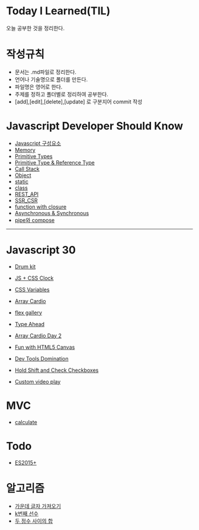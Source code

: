 # Today I Learned(TIL)

오늘 공부한 것을 정리한다.

# 작성규칙

- 문서는 .md파일로 정리한다.
- 언어나 기술명으로 폴더를 만든다.
- 파일명은 영어로 한다.
- 주제를 정하고 폴더별로 정리하여 공부한다.
- [add],[edit],[delete],[update] 로 구분지어 commit 작성

# Javascript Developer Should Know

- [Javascript 구성요소](https://github.com/kimchunyong/TIL/blob/master/Javascript%20Developer%20Should%20Know/javascript%20%EA%B5%AC%EC%84%B1%EC%9A%94%EC%86%8C/javascript%EA%B5%AC%EC%84%B1%EC%9A%94%EC%86%8C.md)
- [Memory](https://github.com/kimchunyong/TIL/blob/master/Javascript%20Developer%20Should%20Know/Memory/Memory.md)
- [Primitive Types](https://github.com/kimchunyong/TIL/blob/master/Javascript%20Developer%20Should%20Know/Primitive_Types/Primitive_Types.md)
- [Primitive Type & Reference Type](https://github.com/kimchunyong/TIL/blob/master/Javascript%20Developer%20Should%20Know/Primitive%20Type%20%26%20Reference%20type/Primitive%20Type%20%26%20Reference%20type.md)
- [Call Stack](https://github.com/kimchunyong/TIL/blob/master/Javascript%20Developer%20Should%20Know/Call%20Stack/Call_Stack.md)
- [Object](https://github.com/kimchunyong/TIL/blob/master/Javascript%20Developer%20Should%20Know/object/object.md)
- [static](https://github.com/kimchunyong/TIL/blob/master/Javascript%20Developer%20Should%20Know/static%20method/staticMethod.md)
- [class](https://github.com/kimchunyong/TIL/blob/master/Javascript%20Developer%20Should%20Know/class/class.md)
- [REST_API](https://github.com/kimchunyong/TIL/blob/master/Javascript%20Developer%20Should%20Know/REST_API/REST_API.md)
- [SSR_CSR](https://github.com/kimchunyong/TIL/blob/master/Javascript%20Developer%20Should%20Know/SSR%20CSR/SSR%20CSR.md)
- [function with closure](https://github.com/kimchunyong/TIL/blob/master/Javascript%20Developer%20Should%20Know/function%26closure/function%26closure.md)
- [Asynchronous & Synchronous](https://github.com/kimchunyong/TIL/blob/master/Javascript%20Developer%20Should%20Know/Asynchronous%20%26%20Synchronous/Asynchronous%20%26%20Synchronous.md)
- [pipe와 compose](https://github.com/kimchunyong/TIL/blob/master/Javascript%20Developer%20Should%20Know/pipe/pipe.md)
---

# Javascript 30

- [Drum kit](https://github.com/kimchunyong/TIL/blob/master/Javascript30/Drum_kit/Drum_kit.md)
- [JS + CSS Clock](https://github.com/kimchunyong/TIL/blob/master/Javascript30/Clock/Clock.md)
- [CSS Variables](https://github.com/kimchunyong/TIL/blob/master/Javascript30/CSS%20Variables/CSS_Variables.md)
- [Array Cardio](https://github.com/kimchunyong/TIL/blob/master/Javascript30/Array%20Cardio/Array%20Cardio.md)
- [flex gallery](https://github.com/kimchunyong/TIL/blob/master/Javascript30/flex%20gallery/flexGallery.md)
- [Type Ahead](https://github.com/kimchunyong/TIL/blob/master/Javascript30/Type%20Ahead/Type%20Ahead.md)
- [Array Cardio Day 2](https://github.com/kimchunyong/TIL/blob/master/Javascript30/Array%20Cardio2/Array%20Cardio2.md)
- [Fun with HTML5 Canvas](https://github.com/kimchunyong/TIL/blob/master/Javascript30/HTML5%20Canvas/HTML5%20Canvas.md)
- [Dev Tools Domination](https://github.com/kimchunyong/TIL/blob/master/Javascript30/Dev%20Tools%20Tricks/Dev%20Tools%20Tricks.md)
- [Hold Shift and Check Checkboxes](https://github.com/kimchunyong/TIL/blob/master/Javascript30/Hold%20Shift%20Check/Hold%20Shift%20Check.md)

- [Custom video play](https://github.com/kimchunyong/TIL/blob/master/Javascript30/Custom%20video%20play/Custom%20video%20play.md)

# MVC

- [calculate](https://github.com/kimchunyong/TIL/blob/master/mvc/calculate/README.md)

# Todo

- [ES2015+](<https://github.com/kimchunyong/TIL/tree/master/Todo/01.Vanila(ES2015%2B)>)

# 알고리즘

- [가운데 글자 가져오기](https://github.com/kimchunyong/TIL/blob/master/Algorithm/import%20middle%20letters.md)
- [k번째 선수](https://github.com/kimchunyong/TIL/blob/master/Algorithm/k%20order%20player.md)
- [두 정수 사이의 합](https://github.com/kimchunyong/TIL/blob/master/Algorithm/integer.md)
